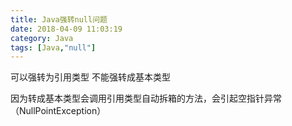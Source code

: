 ```yaml
---
title: Java强转null问题
date: 2018-04-09 11:03:19
category: Java
tags: [Java,"null"]
---
```


可以强转为引用类型 不能强转成基本类型

因为转成基本类型会调用引用类型自动拆箱的方法，会引起空指针异常（NullPointException）